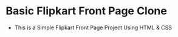 # Basic Flipkart Front Page Clone
- This is a Simple Flipkart Front Page Project Using HTML &amp; CSS
